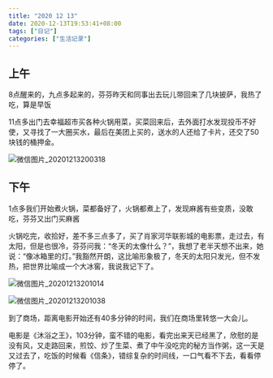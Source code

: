 ```yaml
---
title: "2020 12 13"
date: 2020-12-13T19:53:41+08:00
tags: ["日记"]
categories: ["生活记录"]
---
```


## 上午

8点醒来的，九点多起来的，芬芬昨天和同事出去玩儿带回来了几块披萨，我热了吃，算是早饭

11点多出门去幸福超市买各种火锅用菜，买菜回来后，去外面打水发现投币不好使，又寻找了一大圈买水，最后在美团上买的，送水的人还给了卡片，还交了50块钱的桶押金。

![微信图片_20201213200318](https://i.loli.net/2020/12/13/63zAxRZYWmrVucN.jpg)

## 下午

1点多我们开始煮火锅，菜都备好了，火锅都煮上了，发现麻酱有些变质，没敢吃，芬芬又出门买麻酱

火锅吃完，收拾好，差不多三点多了，买了肖家河华联影城的电影票，走过去，有太阳，但是也很冷，芬芬问我：“冬天的太像什么？”，我想了老半天想不出来，她说：“像冰箱里的灯。”我豁然开朗，这比喻形象极了，冬天的太阳只发光，但不发热，把世界比喻成一个大冰窖，我说我记下了。

![微信图片_20201213201014](https://i.loli.net/2020/12/13/AykKuQc8MdV25G9.jpg)

![微信图片_20201213201038](https://i.loli.net/2020/12/13/l1Hv8JqaKb7SGns.jpg)

到了商场，距离电影开始还有40多分钟的时间，我们在商场里转悠一大会儿。

电影是《沐浴之王》，103分钟，蛮不错的电影，看完出来天已经黑了，欣慰的是没有风，又走路回来，煎饺、炒了生菜、煮了中午没吃完的秘方当作粥，这一天是又过去了，吃饭的时候看《信条》，错综复杂的时间线，一口气看不下去，看看停停了。